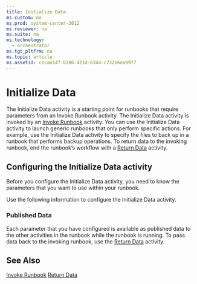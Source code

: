 ```yaml
---
title: Initialize Data
ms.custom: na
ms.prod: system-center-2012
ms.reviewer: na
ms.suite: na
ms.technology: 
  - orchestrator
ms.tgt_pltfrm: na
ms.topic: article
ms.assetid: c1cae147-b286-421d-b344-c73216ea9977
---
```

# Initialize Data
The Initialize Data activity is a starting point for runbooks that require parameters from an Invoke Runbook activity. The Initialize Data activity is invoked by an [Invoke Runbook](../Topic/Invoke-Runbook.md) activity. You can use the Initialize Data activity to launch generic runbooks that only perform specific actions. For example, use the Initialize Data activity to specify the files to back up in a runbook that performs backup operations. To return data to the invoking runbook, end the runbook’s workflow with a [Return Data](../Topic/Return-Data.md) activity.

## Configuring the Initialize Data activity
Before you configure the Initialize Data activity, you need to know the parameters that you want to use within your runbook.

Use the following information to configure the Initialize Data activity.

### Published Data
Each parameter that you have configured is available as published data to the other activities in the runbook while the runbook is running. To pass data back to the invoking runbook, use the [Return Data](../Topic/Return-Data.md) activity.

## See Also
[Invoke Runbook](../Topic/Invoke-Runbook.md)
[Return Data](../Topic/Return-Data.md)

